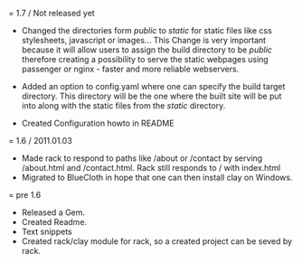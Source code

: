 = 1.7 / Not released yet

* Changed the directories form _public_ to _static_ for 
  static files like css stylesheets, javascript or images...
  This Change is very important because it will allow
  users to assign the build directory to be _public_ therefore
  creating a possibility to serve the static webpages
  using passenger or nginx - faster and more reliable
  webservers.
	
* Added an option to config.yaml where one can specify
  the build target directory. This directory will be the
  one where the built site will be put into along with
  the static files from the _static_ directory.

* Created Configuration howto in README

= 1.6 / 2011.01.03

* Made rack to respond to paths like /about or /contact 
  by serving /about.html and /contact.html. 
  Rack still responds to / with index.html
* Migrated to BlueCloth in hope that one can then install 
  clay on Windows.

= pre 1.6

* Released a Gem.	
* Created Readme.	
* Text snippets
* Created rack/clay module for rack, so a created project 
  can be seved by rack.
